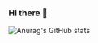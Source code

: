 ### Hi there 👋

![Anurag's GitHub stats](https://github-readme-stats.vercel.app/api?username=evanhackett&count_private=true&show_icons=true&theme=tokyonight)


<!--
**evanhackett/evanhackett** is a ✨ _special_ ✨ repository because its `README.md` (this file) appears on your GitHub profile.

Here are some ideas to get you started:

- 🔭 I’m currently working on ...
- 🌱 I’m currently learning ...
- 👯 I’m looking to collaborate on ...
- 🤔 I’m looking for help with ...
- 💬 Ask me about ...
- 📫 How to reach me: ...
- 😄 Pronouns: ...
- ⚡ Fun fact: ...
-->
